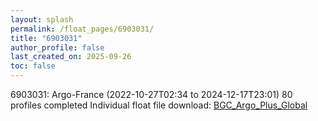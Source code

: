 ```yaml
---
layout: splash
permalink: /float_pages/6903031/
title: "6903031"
author_profile: false
last_created_on: 2025-09-26
toc: false
---
```

 
6903031: Argo-France (2022-10-27T02:34 to 2024-12-17T23:01)
80 profiles completed
Individual float file download: [BGC_Argo_Plus_Global](https://ftp.soest.hawaii.edu/bgc_argo_plus/Individual_Floats/outliers_removed/6903031_Sprof_processed.nc)
